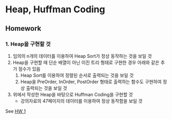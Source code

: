 # Heap, Huffman Coding

## Homework

### 1. Heap을 구현할 것

1. 임의의 n개의 데이터를 이용하여 Heap Sort가 정상 동작하는 것을 보일 것
2. Heap을 구현할 때 단순 배열이 아닌 이진 트리 형태로 구현한 경우 아래와 같은 추가 점수가 있음
   1. Heap Sort를 이용하여 정렬된 순서로 출력되는 것을 보일 것
   2. Heap을 PreOrder, InOrder, PostOrder 형태로 출력하는 함수도 구현하여 정상 출력되는 것을 보일 것
3. 위에서 작성한 Heap을 바탕으로 Huffman Coding을 구현할 것
   - 강의자료의 47페이지의 데이터를 이용하여 정상 동작함을 보일 것

See [HW 1](./hw01/)
